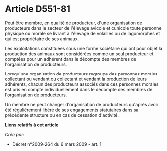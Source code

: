 # Article D551-81

Peut être membre, en qualité de producteur, d'une organisation de producteurs dans le secteur de l'élevage avicole et
cunicole toute personne physique ou morale se livrant à l'élevage de volailles ou de lagomorphes et qui est propriétaire de
ses animaux. 

Les exploitations constituées sous une forme sociétaire qui ont pour objet la production des animaux sont considérées comme
un seul producteur et comptées pour un adhérent dans le décompte des membres de l'organisation de producteurs. 

Lorsqu'une organisation de producteurs regroupe des personnes morales collectant ou vendant ou collectant et vendant la
production de leurs adhérents, chacun des producteurs associés dans ces personnes morales est pris en compte individuellement
dans le décompte des membres de l'organisation de producteurs. 

Un membre ne peut changer d'organisation de producteurs qu'après avoir été régulièrement libéré de ses engagements
statutaires dans sa précédente structure ou en cas de cessation d'activité.

**Liens relatifs à cet article**

_Créé par_:

  - Décret n°2009-264 du 6 mars 2009 - art. 1
